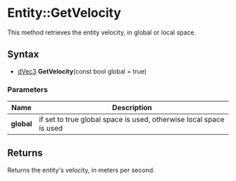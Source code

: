 # Entity::GetVelocity #
This method retrieves the entity velocity, in global or local space.

## Syntax ##
- [dVec3](CPP_dVec3.md) **GetVelocity**(const bool global = true)

### Parameters ###
| Name | Description |
| --- | --- |
| **global** | if set to true global space is used, otherwise local space is used |

## Returns ##
Returns the entity's velocity, in meters per second.
